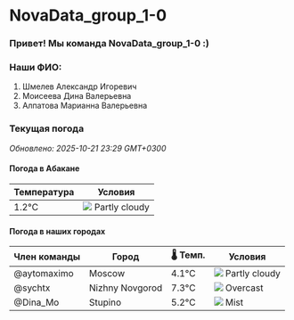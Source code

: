 # NovaData_group_1-0
### Привет! Мы команда NovaData_group_1-0 :)

### Наши ФИО:
1. Шмелев Александр Игоревич
2. Моисеева Дина Валерьевна
3. Алпатова Марианна Валерьевна

### Текущая погода
<!-- WEATHER:START -->
_Обновлено: 2025-10-21 23:29 GMT+0300_

#### Погода в Абакане

| Температура | Условия |
|-------------|----------|
| 1.2°C     | ![](https://cdn.weatherapi.com/weather/64x64/night/116.png) Partly cloudy |

#### Погода в наших городах

| Член команды  | Город               | 🌡️ Темп.  | Условия          |
|---------------|---------------------|-----------|--------------------|
| @aytomaximo    | Moscow              |    4.1°C | ![](https://cdn.weatherapi.com/weather/64x64/night/116.png) Partly cloudy |
| @sychtx        | Nizhny Novgorod     |    7.3°C | ![](https://cdn.weatherapi.com/weather/64x64/night/122.png) Overcast     |
| @Dina_Mo       | Stupino             |    5.2°C | ![](https://cdn.weatherapi.com/weather/64x64/night/143.png) Mist         |

<!-- WEATHER:END -->
